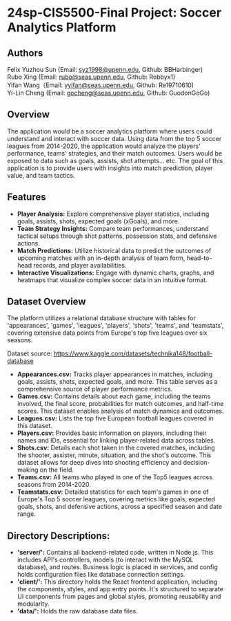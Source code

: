 # 24sp-CIS5500-Final Project: Soccer Analytics Platform

## Authors
Felix Yuzhou Sun (Email: syz1998@upenn.edu, Github: BBHarbinger)\
Rubo Xing (Email: rubo@seas.upenn.edu, Github: Robbyx1)\
Yifan Wang（Email: yyifan@seas.upenn.edu, Github: Re19710610)\
Yi-Lin Cheng (Email: gocheng@seas.upenn.edu, Github: GuodonGoGo)

## Overview
The application would be a soccer analytics platform where users could understand and interact with soccer data. Using data from the top 5 soccer leagues from 2014-2020, the application would analyze the players' performance, teams' strategies, and their match outcomes. Users would be exposed to data such as goals, assists, shot attempts… etc. The goal of this application is to provide users with insights into match prediction, player value, and team tactics.

## Features
- **Player Analysis:** Explore comprehensive player statistics, including goals, assists, shots, expected goals (xGoals), and more.
- **Team Strategy Insights:** Compare team performances, understand tactical setups through shot patterns, possession stats, and defensive actions.
- **Match Predictions:** Utilize historical data to predict the outcomes of upcoming matches with an in-depth analysis of team form, head-to-head records, and player availabilities.
- **Interactive Visualizations:** Engage with dynamic charts, graphs, and heatmaps that visualize complex soccer data in an intuitive format.

## Dataset Overview
The platform utilizes a relational database structure with tables for 'appearances', 'games', 'leagues', 'players', 'shots', 'teams', and 'teamstats', covering extensive data points from Europe's top five leagues over six seasons.

Dataset source: https://www.kaggle.com/datasets/technika148/football-database

- **Appearances.csv:**
Tracks player appearances in matches, including goals, assists, shots, expected goals, and more. This table serves as a comprehensive source of player performance metrics.
- **Games.csv:**
Contains details about each game, including the teams involved, the final score, probabilities for match outcomes, and half-time scores. This dataset enables analysis of match dynamics and outcomes.
- **Leagues.csv:**
Lists the top five European football leagues covered in this dataset.
- **Players.csv:**
Provides basic information on players, including their names and IDs, essential for linking player-related data across tables.
- **Shots.csv:**
Details each shot taken in the covered matches, including the shooter, assister, minute, situation, and the shot's outcome. This dataset allows for deep dives into shooting efficiency and decision-making on the field.
- **Teams.csv:**
All teams who played in one of the Top5 leagues across seasons from 2014-2020.
- **Teamstats.csv:**
Detailed statistics for each team's games in one of Europe's Top 5 soccer leagues, covering metrics like goals, expected goals, shots, and defensive actions, across a specified season and date range.

## Directory Descriptions:

- **'server/':** Contains all backend-related code, written in Node.js. This includes API's controllers, models (to interact with the MySQL database), and routes. Business logic is placed in services, and config holds configuration files like database connection settings.
- **'client/':** This directory holds the React frontend application, including the components, styles, and app entry points. It's structured to separate UI components from pages and global styles, promoting reusability and modularity.
- **'data/':** Holds the raw database data files.
